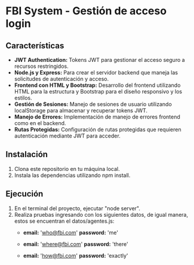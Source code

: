# FBI System - Gestión de acceso login

## Características

- **JWT Authentication:** Tokens JWT para gestionar el acceso seguro a recursos restringidos.
- **Node.js y Express:** Para crear el servidor backend que maneja las solicitudes de autenticación y acceso.
- **Frontend con HTML y Bootstrap:** Desarrollo del frontend utilizando HTML para la estructura y Bootstrap para el diseño responsivo y los estilos.
- **Gestión de Sesiones:** Manejo de sesiones de usuario utilizando localStorage para almacenar y recuperar tokens JWT.
- **Manejo de Errores:** Implementación de manejo de errores frontend como en el backend.
- **Rutas Protegidas:** Configuración de rutas protegidas que requieren autenticación mediante JWT para acceder.

## Instalación

1. Clona este repositorio en tu máquina local.
2. Instala las dependencias utilizando npm install.

## Ejecución
1. En el terminal del proyecto, ejecutar "node server".
2. Realiza pruebas ingresando con los siguientes datos, de igual manera, estos se encuentran el datos/agentes.js:
   - **email:** 'who@fbi.com'
    **password:** 'me'
   
   - **email:** 'where@fbi.com'
    **password:** 'there'

   - **email:** 'how@fbi.com'
    **password:** 'exactly'
